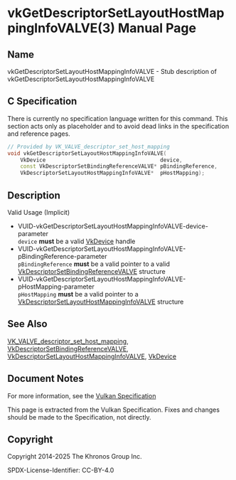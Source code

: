 # vkGetDescriptorSetLayoutHostMappingInfoVALVE(3) Manual Page

## Name

vkGetDescriptorSetLayoutHostMappingInfoVALVE - Stub description of vkGetDescriptorSetLayoutHostMappingInfoVALVE



## [](#_c_specification)C Specification

There is currently no specification language written for this command. This section acts only as placeholder and to avoid dead links in the specification and reference pages.

```c++
// Provided by VK_VALVE_descriptor_set_host_mapping
void vkGetDescriptorSetLayoutHostMappingInfoVALVE(
    VkDevice                                    device,
    const VkDescriptorSetBindingReferenceVALVE* pBindingReference,
    VkDescriptorSetLayoutHostMappingInfoVALVE*  pHostMapping);
```

## [](#_description)Description

Valid Usage (Implicit)

- [](#VUID-vkGetDescriptorSetLayoutHostMappingInfoVALVE-device-parameter)VUID-vkGetDescriptorSetLayoutHostMappingInfoVALVE-device-parameter  
  `device` **must** be a valid [VkDevice](https://registry.khronos.org/vulkan/specs/latest/man/html/VkDevice.html) handle
- [](#VUID-vkGetDescriptorSetLayoutHostMappingInfoVALVE-pBindingReference-parameter)VUID-vkGetDescriptorSetLayoutHostMappingInfoVALVE-pBindingReference-parameter  
  `pBindingReference` **must** be a valid pointer to a valid [VkDescriptorSetBindingReferenceVALVE](https://registry.khronos.org/vulkan/specs/latest/man/html/VkDescriptorSetBindingReferenceVALVE.html) structure
- [](#VUID-vkGetDescriptorSetLayoutHostMappingInfoVALVE-pHostMapping-parameter)VUID-vkGetDescriptorSetLayoutHostMappingInfoVALVE-pHostMapping-parameter  
  `pHostMapping` **must** be a valid pointer to a [VkDescriptorSetLayoutHostMappingInfoVALVE](https://registry.khronos.org/vulkan/specs/latest/man/html/VkDescriptorSetLayoutHostMappingInfoVALVE.html) structure

## [](#_see_also)See Also

[VK\_VALVE\_descriptor\_set\_host\_mapping](https://registry.khronos.org/vulkan/specs/latest/man/html/VK_VALVE_descriptor_set_host_mapping.html), [VkDescriptorSetBindingReferenceVALVE](https://registry.khronos.org/vulkan/specs/latest/man/html/VkDescriptorSetBindingReferenceVALVE.html), [VkDescriptorSetLayoutHostMappingInfoVALVE](https://registry.khronos.org/vulkan/specs/latest/man/html/VkDescriptorSetLayoutHostMappingInfoVALVE.html), [VkDevice](https://registry.khronos.org/vulkan/specs/latest/man/html/VkDevice.html)

## [](#_document_notes)Document Notes

For more information, see the [Vulkan Specification](https://registry.khronos.org/vulkan/specs/latest/html/vkspec.html#vkGetDescriptorSetLayoutHostMappingInfoVALVE)

This page is extracted from the Vulkan Specification. Fixes and changes should be made to the Specification, not directly.

## [](#_copyright)Copyright

Copyright 2014-2025 The Khronos Group Inc.

SPDX-License-Identifier: CC-BY-4.0